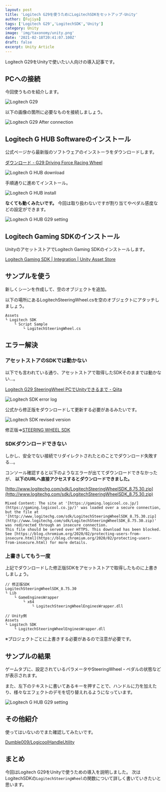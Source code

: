 ```yaml
---
layout: post
title: 'Logitech G29を使うためにLogitechSDKをセットアップ-Unity'
author: [Fujiya]
tags: ['Logitech G29','LogitechSDK','Unity']
category: Unity
image: 'img/taxonomy/unity.png'
date: '2021-02-18T20:41:07.100Z'
draft: false
excerpt: Unity Article
---
```


Logitech G29をUnityで使いたい人向けの導入記事です。

## PCへの接続

今回使うものを紹介します。

![Logitech G29](img/LogitechG29_001.jpg)

以下の画像の箇所に必要なものを接続しましょう。

![Logitech G29 After connection](img/LogitechG29_002.png)

## Logitech G HUB Softwareのインストール

公式ページから最新版のソフトウェアのインストーラをダウンロードします。

[ダウンロード - G29 Driving Force Racing Wheel](https://support.logi.com/hc/ja/articles/360024850133)

![Logitech G HUB download](img/LogitechG29_003.png)

手順通りに進めてインストール。

![Logitech G HUB install](img/LogitechG29_006.png)

**なくても動くみたいです。**
今回は取り扱わないですが割り当てやペダル感度などの設定ができます。

![Logitech G HUB G29 setting](img/LogitechG29_007.png)


## Logitech Gaming SDKのインストール

UnityのアセットストアでLogitech Gaming SDKのインストールします。

[Logitech Gaming SDK | Integration | Unity Asset Store](https://assetstore.unity.com/packages/tools/integration/logitech-gaming-sdk-6630)

<div class="ads"></div>

## サンプルを使う

新しくシーンを作成して、空のオブジェクトを追加。

以下の場所にあるLogitechSteeringWheel.csを空のオブジェクトにアタッチしましょう。

```bash:title=File
Assets
└ Logitech SDK
	└ Script Sample
		└ LogitechSteeringWheel.cs
```


## エラー解決

### アセットストアのSDKでは動かない

以下でも言われている通り、アセットストアで取得したSDKそのままでは動かない...。

[Logitech G29 SteeringWheel PCでUnityできるまで - Qiita](https://qiita.com/mmt/items/4de0646118c37c952b19)

![Logitech SDK error log](img/LogitechG29_005.png)

公式から修正版をダウンロードして更新する必要があるみたいです。

![Logitech SDK revised version](img/LogitechG29_004.png)

修正版⇒[STEERING WHEEL SDK](https://gaming.logicool.co.jp/ja-jp/partnerdeveloperlab/sdk-resource-list/steering-wheel-sdk.html)


### SDKダウンロードできない

しかし、安全でない接続でリダイレクトされたとのことでダウンロード失敗する...。

コンソール確認すると以下のようなエラーが出ててダウンロードできなかったが、
**以下のURLへ直接アクセスするとダウンロードできました。**

[http://www.logitechg.com/sdk/LogitechSteeringWheelSDK_8.75.30.zip](http://www.logitechg.com/sdk/LogitechSteeringWheelSDK_8.75.30.zip)

```bash:title=console
Mixed Content: The site at '[https://gaming.logicool.co.jp/](https://gaming.logicool.co.jp/)' was loaded over a secure connection, 
but the file at '[http://www.logitechg.com/sdk/LogitechSteeringWheelSDK_8.75.30.zip](http://www.logitechg.com/sdk/LogitechSteeringWheelSDK_8.75.30.zip)' was redirected through an insecure connection. 
This file should be served over HTTPS. This download has been blocked. 
See [https://blog.chromium.org/2020/02/protecting-users-from-insecure.html](https://blog.chromium.org/2020/02/protecting-users-from-insecure.html) for more details.
```

### 上書きしてもう一度

上記でダウンロードした修正版SDKをアセットストアで取得したものに上書きしましょう。

```bash:title=File
// 修正版SDK
LogitechSteeringWheelSDK_8.75.30
└ Lib
	└ GameEnginesWrapper
		└ x64
			└ LogitechSteeringWheelEnginesWrapper.dll

// Unity側
Assets
└ Logitech SDK
	└ LogitechSteeringWheelEnginesWrapper.dll
```

※プロジェクトごとに上書きする必要があるので注意が必要です。

<div class="ads"></div>

## サンプルの結果

ゲームタブに、設定されているパラメータやSteeringWheel・ペダルの状態などが表示されます。

また、左下のテキストに書いてあるキーを押すことで、ハンドルに力を加えたり、様々なエフェクトのデモを切り替えれるようになっています。

![Logitech G HUB G29 setting](img/LogitechG29_008.png)

## その他紹介

使ってはいないのでまた確認してみたいです。

[Dumble009/LogicoolHandleUtility](https://github.com/Dumble009/LogicoolHandleUtility)

## まとめ
今回はLogitech G29をUnityで使うための導入を説明しました。
次はLogitechSDKの`LogitechSteeringWheel`の関数について詳しく書いていきたいと思います。
